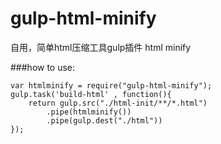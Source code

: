 # gulp-html-minify

自用，简单html压缩工具gulp插件 html minify

###how to use:

    var htmlminify = require("gulp-html-minify");
    gulp.task('build-html' , function(){
        return gulp.src("./html-init/**/*.html")
            .pipe(htmlminify())
            .pipe(gulp.dest("./html"))
    });
